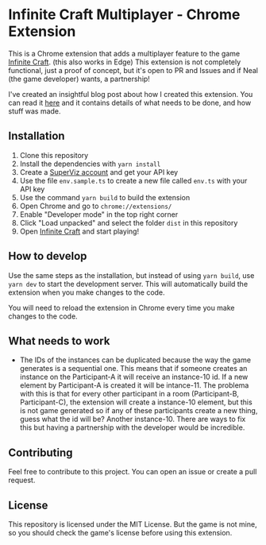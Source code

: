 # Infinite Craft Multiplayer - Chrome Extension

This is a Chrome extension that adds a multiplayer feature to the game [Infinite Craft](https://neal.fun/infinite-craft/). (this also works in Edge) This extension is not completely functional, just a proof of concept, but it's open to PR and Issues and if Neal (the game developer) wants, a partnership!

I've created an insightful blog post about how I created this extension. You can read it [here](https://dev.to/vtnorton/how-i-made-infinite-craft-a-multiplayer-game-with-a-few-lines-of-code-4ne7) and it contains details of what needs to be done, and how stuff was made.

## Installation

1. Clone this repository
2. Install the dependencies with `yarn install`
3. Create a [SuperViz account](https://superviz.com/?origin=infinite-craft) and get your API key
4. Use the file `env.sample.ts` to create a new file called `env.ts` with your API key
5. Use the command `yarn build` to build the extension
6. Open Chrome and go to `chrome://extensions/`
7. Enable "Developer mode" in the top right corner
8. Click "Load unpacked" and select the folder `dist` in this repository
9. Open [Infinite Craft](https://neal.fun/infinite-craft/) and start playing!

## How to develop

Use the same steps as the installation, but instead of using `yarn build`, use `yarn dev` to start the development server. This will automatically build the extension when you make changes to the code.

You will need to reload the extension in Chrome every time you make changes to the code.

## What needs to work 

- The IDs of the instances can be duplicated because the way the game generates is a sequential one. This means that if someone creates an instance on the Participant-A it will receive an instance-10 id. If a new element by Participant-A is created it will be intance-11. The problema with this is that for every other participant in a room (Participant-B, Participant-C), the extension will create a instance-10 element, but this is not game generated so if any of these participants create a new thing, guess what the id will be? Another instance-10. There are ways to fix this but having a partnership with the developer would be incredible.


## Contributing

Feel free to contribute to this project. You can open an issue or create a pull request.

## License

This repository is licensed under the MIT License. But the game is not mine, so you should check the game's license before using this extension.

